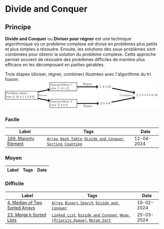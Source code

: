 # Divide and Conquer

## Principe

**Divide and Conquer** ou **Diviser pour régner** est une technique algorithmique où un problème complexe est divisé en problèmes plus petits et plus simples à résoudre. Ensuite, les solutions des sous-problèmes sont combinées pour obtenir la solution du problème complexe. Cette approche permet souvent de résoudre des problèmes difficiles de manière plus efficace en les décomposant en parties gérables.

Trois étapes (diviser, régner, combiner) illustrées avec l'algorithme du tri fusion:  
<img src="../imgs/skills/divide_and_conquer-1.png"/>

### Facile

| Label                                                            | Tags                                                                                                                                                            | Date       |
| ---------------------------------------------------------------- | --------------------------------------------------------------------------------------------------------------------------------------------------------------- | ---------- |
| [169. Majority Element](../Probleme/0169.%20Majority%20Element/) | [`Array`](./array.md), [`Hash Table`](./hash_table.md), [`Divide and Conquer`](./divide_and_conquer.md), [`Sorting`](./sorting.md), [`Counting`](./counting.md) | 12-04-2024 |

### Moyen

| Label | Tags | Date |
| ----- | ---- | ---- |

### Difficile

| Label                                                                                      | Tags                                                                                                                                                                | Date       |
| ------------------------------------------------------------------------------------------ | ------------------------------------------------------------------------------------------------------------------------------------------------------------------- | ---------- |
| [4. Median of Two Sorted Arrays](../Probleme/0004.%20Median%20of%20Two%20Sorted%20Arrays/) | [`Array`](./array.md), [`Binary Search`](./binary_search.md), [`Divide and Conquer`](./divide_and_conquer.md)                                                       | 19-02-2024 |
| [23. Merge k Sorted Lists](../Probleme/0023.%20Merge%20k%20Sorted%20Lists/)                | [`Linked List`](./linked_list.md), [`Divide and Conquer`](./divide_and_conquer.md), [`Heap (Priority Queue)`](./priority_queue.md), [`Merge Sort`](./merge_sort.md) | 25-03-2024 |
